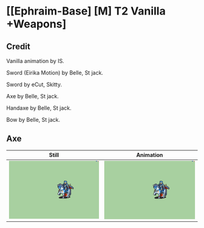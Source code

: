 # [\[Ephraim-Base\] \[M\] T2 Vanilla +Weapons]

## Credit

Vanilla animation by IS.

Sword (Eirika Motion) by Belle, St jack.

Sword by eCut, Skitty.

Axe by Belle, St jack.

Handaxe by Belle, St jack.

Bow by Belle, St jack.

## Axe

| Still | Animation |
| :---: | :-------: |
| ![Axe still](./Axe_000.png) | ![Axe animation](./Axe.gif) |
